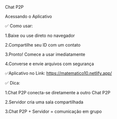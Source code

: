 Chat P2P

Acessando o Aplicativo

✅ Como usar:

1.Baixe ou use direto no navegador

2.Compartilhe seu ID com um contato

3.Pronto! Comece a usar imediatamente

4.Converse e envie arquivos com segurança

✅Aplicativo no Link: https://matematico10.netlify.app/

✅ Dica:

1.Chat P2P conecta-se diretamente a outro Chat P2P

2.Servidor cria uma sala compartilhada

3.Chat P2P + Servidor = comunicação em grupo
